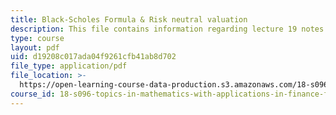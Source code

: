 ```yaml
---
title: Black-Scholes Formula & Risk neutral valuation
description: This file contains information regarding lecture 19 notes.
type: course
layout: pdf
uid: d19208c017ada04f9261cfb41ab8d702
file_type: application/pdf
file_location: >-
  https://open-learning-course-data-production.s3.amazonaws.com/18-s096-topics-in-mathematics-with-applications-in-finance-fall-2013/d19208c017ada04f9261cfb41ab8d702_MIT18_S096F13_lecnote19.pdf
course_id: 18-s096-topics-in-mathematics-with-applications-in-finance-fall-2013
---
```

